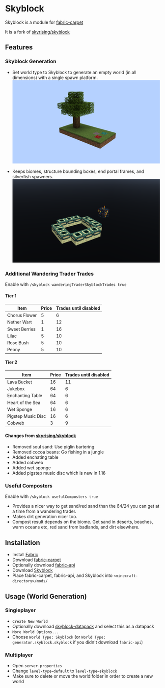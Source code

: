 # Skyblock

Skyblock is a module for [fabric-carpet](https://github.com/gnembon/fabric-carpet)

It is a fork of [skyrising/skyblock](https://github.com/skyrising/skyblock)

## Features

### Skyblock Generation

- Set world type to Skyblock to generate an empty world (in all dimensions) with a single spawn platform.
![small spawn platform with grass, mycelium, nylium, and a tree](screenshots/spawn_platform.png?raw=true "Spawn Platform")

- Keeps biomes, structure bounding boxes, end portal frames, and silverfish spawners.
![end portal frame remains](screenshots/end_portal.png?raw=true "End Portal Frame")

### Additional Wandering Trader Trades
Enable with ```/skyblock wanderingTraderSkyblockTrades true```
#### Tier 1
| Item          | Price | Trades until disabled |
| ------------- | ----- | --------------------- |
| Chorus Flower | 5     | 6                     |
| Nether Wart   | 1     | 12                    |
| Sweet Berries | 1     | 16                    |
| Lilac         | 5     | 10                    |
| Rose Bush     | 5     | 10                    |
| Peony         | 5     | 10                    |

#### Tier 2
| Item               | Price | Trades until disabled |
| ------------------ | ----- | --------------------- |
| Lava Bucket        | 16    | 11                    |
| Jukebox            | 64    | 6                     |
| Enchanting Table   | 64    | 6                     |
| Heart of the Sea   | 64    | 6                     |
| Wet Sponge         | 16    | 6                     |
| Pigstep Music Disc | 16    | 6                     |
| Cobweb             | 3     | 9                     |

#### Changes from [skyrising/skyblock](https://github.com/skyrising/skyblock)
- Removed soul sand: Use piglin bartering
- Removed cocoa beans: Go fishing in a jungle
- Added enchating table
- Added cobweb
- Added wet sponge
- Added pigstep music disc which is new in 1.16


### Useful Composters
Enable with ```/skyblock usefulComposters true```
- Provides a nicer way to get sand/red sand than the 64/24 you can get at a time from a wandering trader.
- Makes dirt generation nicer too.
- Compost result depends on the biome.
Get sand in deserts, beaches, warm oceans etc, red sand from badlands, and dirt elsewhere.

## Installation
- Install [Fabric](https://fabricmc.net/use)
- Download [fabric-carpet](https://github.com/gnembon/fabric-carpet/releases)
- Optionally download [fabric-api](https://www.curseforge.com/minecraft/mc-mods/fabric-api/files)
- Download [Skyblock](https://github.com/jsorrell/skyblock/releases)
- Place fabric-carpet, fabric-api, and Skyblock into `<minecraft-directory>/mods/`

## Usage (World Generation)
### Singleplayer
- `Create New World`
- Optionally download [skyblock-datapack](https://github.com/jsorrell/skyblock-datapack) and select this as a datapack
- `More World Options...`
- Choose `World Type: Skyblock` (or `World Type: generator.skyblock.skyblock` if you didn't download `fabric-api`)

### Multiplayer
- Open `server.properties`
- Change `level-type=default` to `level-type=skyblock`
- Make sure to delete or move the world folder in order to create a new world